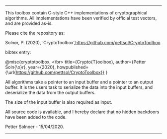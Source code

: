 *********************************************************************************************************************

This toolbox contain C-style C++ implementations of
cryptographical algorithms. All implementations have
been verified by official test vectors, and are provided
as-is.

Please cite the repository as:

Solnør, P. (2020), ‘CryptoToolbox’,https://github.com/pettsol/CryptoToolbox.

bibtex entry:

@misc{cryptotoolbox, <\br>
  title={Crypto{T}oolbox},
  author={Petter Soln{\o}r},
  year={2020},
  howpublished={\url{https://github.com/pettsol/CryptoToolbox}}
}

All algorithms take a pointer to an input buffer
and a pointer to an output buffer. It is the users task
to serialize the data into the input buffers, and
deserialize the data from the output buffers.

The size of the input buffer is also required as input.

All source code is available, and I hereby declare
that no hidden backdoors have been added to the code.


Petter Solnoer - 15/04/2020.

*********************************************************************************************************************
